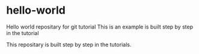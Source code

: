 # hello-world 
Hello world repositary for git tutorial
This is an example is built step by step in the tutorial 

This repositary is built step by step in the tutorials.
